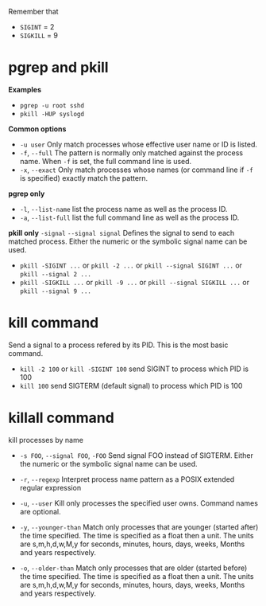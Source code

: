 Remember that
* `SIGINT` = 2
* `SIGKILL` = 9
# pgrep and pkill 
**Examples**
* `pgrep -u root sshd`
* `pkill -HUP syslogd`

**Common options**
* `-u user` Only match processes whose effective user name or ID is listed.
* `-f`, `--full` The pattern is normally only matched against the process name.  When `-f` is set, the full command line is used.
* `-x`, `--exact` Only match processes whose names (or command line if `-f` is specified) exactly match the pattern.

**pgrep only**
* `-l`, `--list-name` list the process name as well as the process ID.
* `-a`, `--list-full` list the full command line as well as the process ID.

**pkill only**
`-signal` `--signal signal` Defines the signal to send to each matched process.  Either the numeric or the symbolic signal name can be used.
* `pkill -SIGINT ...` or `pkill -2 ...` or `pkill --signal SIGINT ...` or `pkill --signal 2 ...`
* `pkill -SIGKILL ...` or `pkill -9 ...` or `pkill --signal SIGKILL ...` or `pkill --signal 9 ...`
# kill command 
Send a signal to a process refered by its PID. This is the most basic command.
* `kill -2 100` or `kill -SIGINT 100` send SIGINT to process which PID is 100
* `kill 100` send SIGTERM (default signal) to process which PID is 100
# killall command 
kill processes by name

* `-s FOO`, `--signal FOO`, `-FOO` Send signal FOO instead of SIGTERM. Either the numeric or the symbolic signal name can be used.
* `-r`, `--regexp` Interpret process name pattern as a POSIX extended regular expression
* `-u`, `--user` Kill only processes the specified user owns.  Command names are optional.

* `-y`, `--younger-than` Match only processes that are younger (started after) the time specified.  The time is specified as a float then a unit.  The units are s,m,h,d,w,M,y for seconds, minutes, hours, days, weeks, Months and years respectively.
* `-o`, `--older-than` Match only processes that are older (started before) the time specified.  The time is specified as a float then a unit.  The units are s,m,h,d,w,M,y for seconds, minutes, hours, days, weeks, Months and years respectively.

